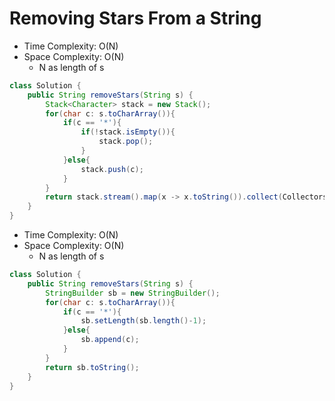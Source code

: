 # Removing Stars From a String

- Time Complexity: O(N)
- Space Complexity: O(N)
    - N as length of s

```java
class Solution {
    public String removeStars(String s) {
        Stack<Character> stack = new Stack();
        for(char c: s.toCharArray()){
            if(c == '*'){
                if(!stack.isEmpty()){
                    stack.pop();
                }
            }else{
                stack.push(c);
            }
        }
        return stack.stream().map(x -> x.toString()).collect(Collectors.joining(""));
    }
}
```

- Time Complexity: O(N)
- Space Complexity: O(N)
    - N as length of s
```java
class Solution {
    public String removeStars(String s) {
        StringBuilder sb = new StringBuilder();
        for(char c: s.toCharArray()){
            if(c == '*'){
                sb.setLength(sb.length()-1);
            }else{
                sb.append(c);
            }
        }
        return sb.toString();
    }
}
```